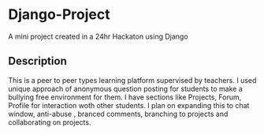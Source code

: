 # Django-Project
A mini project created in a 24hr Hackaton using Django
## Description
This is a peer to peer types learning platform supervised by teachers.
I used unique approach of anonymous question posting for students to make a bullying free environment for them.
I have sections like Projects, Forum, Profile for interaction woth other students.
I plan on expanding this to chat window, anti-abuse , branced comments, branching to projects and collaborating on projects.


